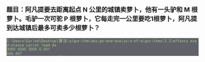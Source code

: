 ### 题目：阿凡提要去距离起点 N 公里的城镇卖萝卜，他有一头驴和 M 根萝卜。毛驴一次可驼 P 根萝卜，它每走完一公里要吃1根萝卜，阿凡提到达城镇后最多可卖多少根萝卜？
<img src="run.png">